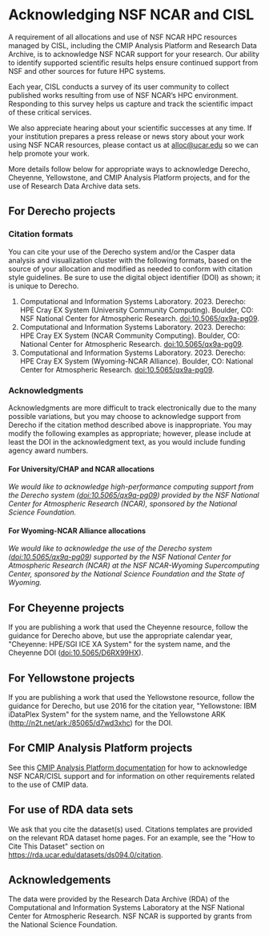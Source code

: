 # Acknowledging NSF NCAR and CISL

A requirement of all allocations and use of NSF NCAR HPC resources managed
by CISL, including the CMIP Analysis Platform and Research Data Archive,
is to acknowledge NSF NCAR support for your research. Our ability
to identify supported scientific results helps ensure continued support
from NSF and other sources for future HPC systems.

Each year, CISL conducts a survey of its user community to collect published 
works resulting from use of NSF NCAR’s HPC environment. Responding to this 
survey helps us capture and track the scientific impact of these critical services.

We also appreciate hearing about your scientific successes at any time. 
If your institution prepares a press release or news story about your work 
using NSF NCAR resources, please contact us at <alloc@ucar.edu> so we can help 
promote your work.

More details follow below for appropriate ways to acknowledge Derecho, 
Cheyenne, Yellowstone, and CMIP Analysis Platform projects, and for 
the use of Research Data Archive data sets.

## For Derecho projects

### Citation formats
You can cite your use of the Derecho system and/or the Casper data analysis 
and visualization cluster with the following formats, based on the source of 
your allocation and modified as needed to conform with citation style guidelines. 
Be sure to use the digital object identifier (DOI) as shown; it is unique to Derecho.

1. Computational and Information Systems Laboratory. 2023.
   Derecho: HPE Cray EX System (University Community Computing). 
   Boulder, CO: NSF National Center for Atmospheric Research. 
   [doi:10.5065/qx9a-pg09](https://doi.org/10.5065/qx9a-pg09).
2. Computational and Information Systems Laboratory. 2023. 
   Derecho: HPE Cray EX System (NCAR Community Computing). 
   Boulder, CO: National Center for Atmospheric Research. 
   [doi:10.5065/qx9a-pg09](https://doi.org/10.5065/qx9a-pg09).
3. Computational and Information Systems Laboratory. 2023. 
   Derecho: HPE Cray EX System (Wyoming-NCAR Alliance). 
   Boulder, CO: National Center for Atmospheric Research. 
   [doi:10.5065/qx9a-pg09](https://doi.org/10.5065/qx9a-pg09).

### Acknowledgments
Acknowledgments are more difficult to track electronically due to the many possible 
variations, but you may choose to acknowledge support from Derecho if the citation 
method described above is inappropriate. You may modify the following examples as 
appropriate; however, please include at least the DOI in the acknowledgment text, 
as you would include funding agency award numbers.

#### For University/CHAP and NCAR allocations
*We would like to acknowledge high-performance computing support from the Derecho 
system ([doi:10.5065/qx9a-pg09](https://arc.ucar.edu/knowledge_base/74317833)) provided by the NSF National Center for Atmospheric 
Research (NCAR), sponsored by the National Science Foundation.*

#### For Wyoming-NCAR Alliance allocations
*We would like to acknowledge the use of the Derecho system ([doi:10.5065/qx9a-pg09](https://arc.ucar.edu/knowledge_base/74317833)) 
supported by the NSF National Center for Atmospheric Research (NCAR) at the 
NSF NCAR-Wyoming Supercomputing Center, sponsored by the National Science Foundation 
and the State of Wyoming.*

## For Cheyenne projects
If you are publishing a work that used the Cheyenne resource, follow the guidance for Derecho above, 
but use the appropriate calendar year, "Cheyenne: HPE/SGI ICE XA System" for the system name, and 
the Cheyenne DOI ([doi:10.5065/D6RX99HX](https://doi.org/10.5065/D6RX99HX)).

## For Yellowstone projects
If you are publishing a work that used the Yellowstone resource, follow
the guidance for Derecho, but use 2016 for the citation year,
"Yellowstone: IBM iDataPlex System" for the system name, and the
Yellowstone ARK (<http://n2t.net/ark:/85065/d7wd3xhc>) for the DOI.

## For CMIP Analysis Platform projects
See this [CMIP Analysis Platform
documentation](https://www.cisl.ucar.edu/resources/cmip-analysis-platform#terms) for
how to acknowledge NSF NCAR/CISL support and for information on other
requirements related to the use of CMIP data.

## For use of RDA data sets
We ask that you cite the dataset(s) used. Citations templates are
provided on the relevant RDA dataset home pages. For an example, see the
"How to Cite This Dataset" section
on <https://rda.ucar.edu/datasets/ds094.0/citation>.

## Acknowledgements
The data were provided by the Research Data Archive (RDA) of the 
Computational and Information Systems Laboratory at the NSF National Center 
for Atmospheric Research. NSF NCAR is supported by grants from the 
National Science Foundation.

